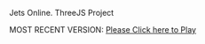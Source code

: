 Jets Online. ThreeJS Project

MOST RECENT VERSION: [Please Click here to Play](https://rawcdn.githack.com/alperenbutun/jets-online/4f58734/index.html)
